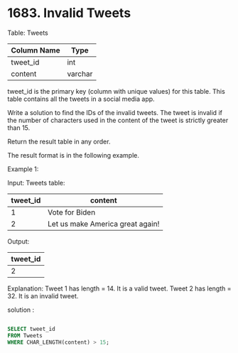 # 1683. Invalid Tweets

Table: Tweets


| Column Name    | Type    |
|---------|-------------|
| tweet_id       | int     |
| content        | varchar |

tweet_id is the primary key (column with unique values) for this table.
This table contains all the tweets in a social media app.
 

Write a solution to find the IDs of the invalid tweets. The tweet is invalid if the number of characters used in the content of the tweet is strictly greater than 15.

Return the result table in any order.

The result format is in the following example.

 

Example 1:

Input: 
Tweets table:

| tweet_id | content                          |
|-------|-------------------------|
| 1        | Vote for Biden                   |
| 2        | Let us make America great again! |

Output: 

| tweet_id |
|--------|
| 2        |

Explanation: 
Tweet 1 has length = 14. It is a valid tweet.
Tweet 2 has length = 32. It is an invalid tweet.

solution :

```sql

SELECT tweet_id
FROM Tweets
WHERE CHAR_LENGTH(content) > 15;
```